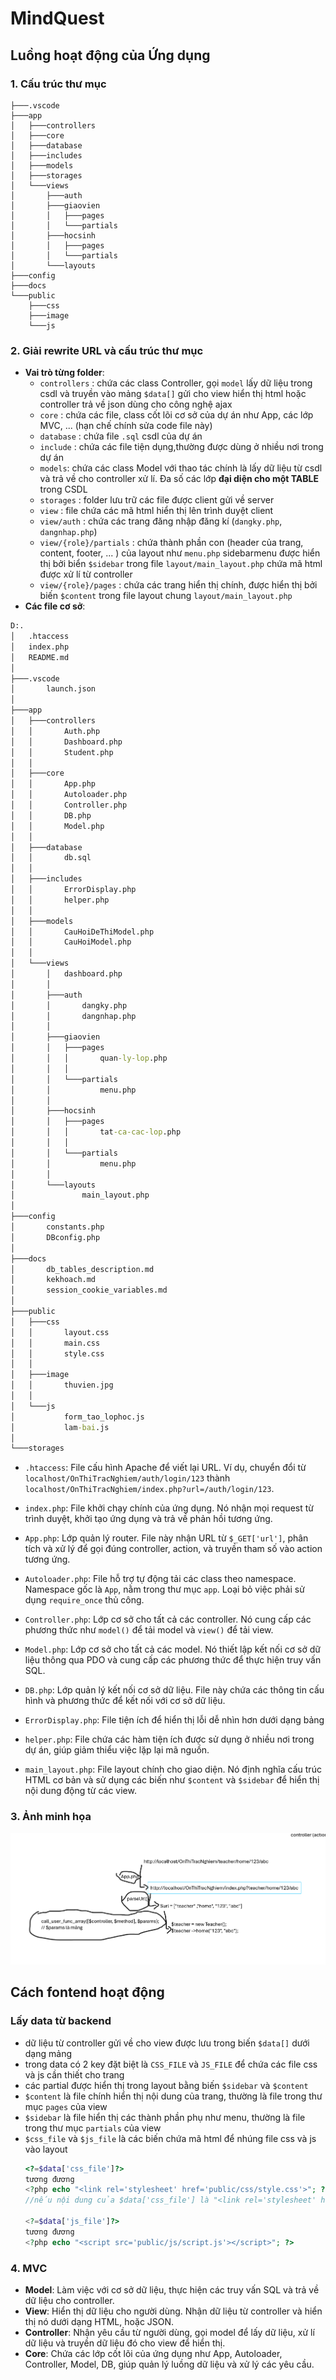 # MindQuest
## Luồng hoạt động của Ứng dụng
### 1. Cấu trúc thư mục
```
├───.vscode
├───app
│   ├───controllers
│   ├───core       
│   ├───database  
│   ├───includes
│   ├───models
│   ├───storages
│   └───views
│       ├───auth
│       ├───giaovien
│       │   ├───pages
│       │   └───partials
│       ├───hocsinh
│       │   ├───pages
│       │   └───partials
│       └───layouts
├───config
├───docs
└───public
    ├───css
    ├───image
    └───js

```
### 2. Giải  rewrite URL và cấu trúc thư mục
- __Vai trò từng folder__:
  - `controllers` : chứa các class Controller, gọi `model` lấy dữ liệu trong csdl và truyền vào mảng `$data[]` gửi cho view hiển thị html hoặc controller trả về json dùng cho công nghệ ajax
  - `core` : chứa các file, class cốt lõi cơ sở của dự án như App, các lớp MVC, ... (hạn chế chính sửa code file này)
  - `database` : chứa file `.sql` csdl của dự án
  - `include` : chứa các file tiện dụng,thường được dùng ở nhiều nơi trong dự án
  - `models`: chứa các class Model với thao tác chính là lấy dữ liệu từ csdl và trả về cho controller xử lí. Đa số các lớp __đại diện cho một TABLE__ trong CSDL
  - `storages` : folder lưu trữ các file được client gửi về server
  - `view` : file chứa các mã html hiển thị lên trình duyệt client
  - `view/auth` : chứa các trang đăng nhập đăng kí (`dangky.php`,  `dangnhap.php`)
  - `view/{role}/partials` :  chứa thành phần con (header của trang, content, footer, ... ) của layout như `menu.php` sidebarmenu được hiển thị bởi biển `$sidebar` trong file `layout/main_layout.php` chứa mã html được xử lí từ controller 
  - `view/{role}/pages` : chứa các trang hiển thị chính, được hiển thị bởi biến `$content` trong file layout chung `layout/main_layout.php`
- __Các file cơ sở__:
```cmd
D:.
│   .htaccess
│   index.php
│   README.md
│
├───.vscode
│       launch.json
│
├───app
│   ├───controllers
│   │       Auth.php
│   │       Dashboard.php
│   │       Student.php
│   │
│   ├───core
│   │       App.php
│   │       Autoloader.php
│   │       Controller.php
│   │       DB.php
│   │       Model.php
│   │
│   ├───database
│   │       db.sql
│   │
│   ├───includes
│   │       ErrorDisplay.php
│   │       helper.php
│   │
│   ├───models
│   │       CauHoiDeThiModel.php
│   │       CauHoiModel.php
│   │
│   └───views
│       │   dashboard.php
│       │
│       ├───auth
│       │       dangky.php
│       │       dangnhap.php
│       │
│       ├───giaovien
│       │   ├───pages
│       │   │       quan-ly-lop.php
│       │   │
│       │   └───partials
│       │           menu.php
│       │
│       ├───hocsinh
│       │   ├───pages
│       │   │       tat-ca-cac-lop.php
│       │   │
│       │   └───partials
│       │           menu.php
│       │
│       └───layouts
│               main_layout.php
│
├───config
│       constants.php
│       DBconfig.php
│
├───docs
│       db_tables_description.md
│       kekhoach.md
│       session_cookie_variables.md
│
├───public
│   ├───css
│   │       layout.css
│   │       main.css
│   │       style.css
│   │
│   ├───image
│   │       thuvien.jpg
│   │
│   └───js
│           form_tao_lophoc.js
│           lam-bai.js
│
└───storages

```

- `.htaccess`: File cấu hình Apache để viết lại URL. Ví dụ, chuyển đổi từ `localhost/OnThiTracNghiem/auth/login/123` thành `localhost/OnThiTracNghiem/index.php?url=/auth/login/123`.

- `index.php`: File khởi chạy chính của ứng dụng. Nó nhận mọi request từ trình duyệt, khởi tạo ứng dụng và trả về phản hồi tương ứng.

- `App.php`: Lớp quản lý router. File này nhận URL từ `$_GET['url']`, phân tích và xử lý để gọi đúng controller, action, và truyền tham số vào action tương ứng.

- `Autoloader.php`: File hỗ trợ tự động tải các class theo namespace. Namespace gốc là `App`, nằm trong thư mục `app`. Loại bỏ việc phải sử dụng `require_once` thủ công.

- `Controller.php`: Lớp cơ sở cho tất cả các controller. Nó cung cấp các phương thức như `model()` để tải model và `view()` để tải view.

- `Model.php`: Lớp cơ sở cho tất cả các model. Nó thiết lập kết nối cơ sở dữ liệu thông qua PDO và cung cấp các phương thức để thực hiện truy vấn SQL.

- `DB.php`: Lớp quản lý kết nối cơ sở dữ liệu. File này chứa các thông tin cấu hình và phương thức để kết nối với cơ sở dữ liệu.

- `ErrorDisplay.php`: File tiện ích để hiển thị lỗi dễ nhìn hơn dưới dạng bảng

- `helper.php`: File chứa các hàm tiện ích được sử dụng ở nhiều nơi trong dự án, giúp giảm thiểu việc lặp lại mã nguồn.

- `main_layout.php`: File layout chính cho giao diện. Nó định nghĩa cấu trúc HTML cơ bản và sử dụng các biến như `$content` và `$sidebar` để hiển thị nội dung động từ các view.

### 3. Ảnh minh họa
![alt text](public/image/mota.png "Thư viện ảnh")

## Cách fontend hoạt động
### Lấy data từ backend
- dữ liệu từ controller gửi về cho view được lưu trong biến `$data[]` dưới dạng mảng
- trong data có 2 key đặt biệt là `CSS_FILE` và `JS_FILE` để chứa các file css và js cần thiết cho trang
- các partial được hiển thị trong layout bằng biến `$sidebar` và `$content`
- `$content` là file chính hiển thị nội dung của trang, thường là file trong thư mục `pages` của view
- `$sidebar` là file hiển thị các thành phần phụ như menu, thường là file trong thư mục `partials` của view
- `$css_file` và `$js_file` là các biến chứa mã html để nhúng file css và js vào layout 
  ```php
  <?=$data['css_file']?>
  tương đương
  <?php echo "<link rel='stylesheet' href='public/css/style.css'>"; ?>
  //nếu nội dung của $data['css_file'] là "<link rel='stylesheet' href='public/css/style.css'>"

  <?=$data['js_file']?>
  tương đương
  <?php echo "<script src='public/js/script.js'></script>"; ?>
  ```

### 4. MVC
- __Model__: Làm việc với cơ sở dữ liệu, thực hiện các truy vấn SQL và trả về dữ liệu cho controller.
- __View__: Hiển thị dữ liệu cho người dùng. Nhận dữ liệu từ controller và hiển thị nó dưới dạng HTML, hoặc JSON.
- __Controller__: Nhận yêu cầu từ người dùng, gọi model để lấy dữ liệu, xử lí dữ liệu và truyền dữ liệu đó cho view để hiển thị.
- __Core__: Chứa các lớp cốt lõi của ứng dụng như App, Autoloader, Controller, Model, DB, giúp quản lý luồng dữ liệu và xử lý các yêu cầu.
